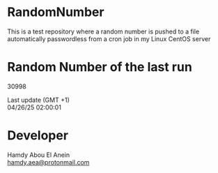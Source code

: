 # RandomNumber    
This is a test repository where a random number is pushed to a file automatically passwordless from a cron job in my Linux CentOS server    
# Random Number of the last run   
30998
      
Last update (GMT +1)    
04/26/25 02:00:01
# Developer    
Hamdy Abou El Anein   
hamdy.aea@protonmail.com
